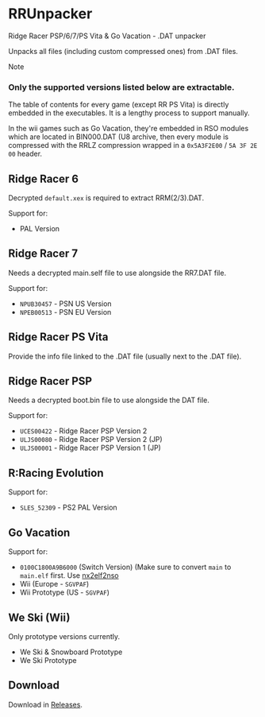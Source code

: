 # RRUnpacker
Ridge Racer PSP/6/7/PS Vita & Go Vacation - .DAT unpacker

Unpacks all files (including custom compressed ones) from .DAT files.

> [!NOTE]  
>  ### **Only the supported versions listed below are extractable.**
>
> The table of contents for every game (except RR PS Vita) is directly embedded in the executables. It is a lengthy process to support manually.
> 
> In the wii games such as Go Vacation, they're embedded in RSO modules which are located in BIN000.DAT (U8 archive, then every module is compressed with the RRLZ compression wrapped in a `0x5A3F2E00` / `5A 3F 2E 00` header.


## Ridge Racer 6
Decrypted `default.xex` is required to extract RRM(2/3).DAT.

Support for:
* PAL Version

## Ridge Racer 7
Needs a decrypted main.self file to use alongside the RR7.DAT file.

Support for:
* `NPUB30457` - PSN US Version
* `NPEB00513` - PSN EU Version

## Ridge Racer PS Vita
Provide the info file linked to the .DAT file (usually next to the .DAT file).

## Ridge Racer PSP
Needs a decrypted boot.bin file to use alongside the DAT file.

Support for:
* `UCES00422` - Ridge Racer PSP Version 2
* `ULJS00080` - Ridge Racer PSP Version 2 (JP)
* `ULJS00001` - Ridge Racer PSP Version 1 (JP)

## R:Racing Evolution
Support for:
* `SLES_52309` - PS2 PAL Version

## Go Vacation

Support for:
* `0100C1800A9B6000` (Switch Version) (Make sure to convert `main` to `main.elf` first. Use [nx2elf2nso](https://archive.org/download/nx2elf2nso/nx2elf2nso.zip)
* Wii (Europe - `SGVPAF`)
* Wii Prototype (US - `SGVPAF`)

## We Ski (Wii)
Only prototype versions currently.

* We Ski & Snowboard Prototype
* We Ski Prototype

## Download
Download in [Releases](https://github.com/Nenkai/RRUnpacker/releases).
